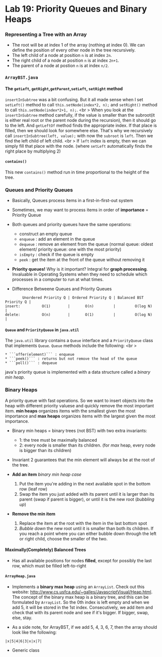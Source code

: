 Lab 19: Priority Queues and Binary Heaps
===

### Representing a Tree with an Array

* The root will be at index 1 of the array (nothing at index 0). We can define the position of every other node in the tree recursively.
* The left child of a node at position ```n``` is at index ```2n```.
* The right child of a node at position ```n``` is at index ```2n+1```.
* The parent of a node at postion ```n``` is at index ```n/2```.

### ```ArrayBST.java```

#### The ```getLeft```, ```getRight```,```getParent```,```setLeft```, ```setRight``` method
```insertInSubtree``` was a bit confusing. But it all made sense when I set ```setLeft()``` method to call ```this.setNode(index*2, n);``` and ```setRight()``` method to call ```this.setNode(index*2+1, n);```. <br \>
When you look at the ```insertInSubtree``` method carefully, if the value is smaller than the subroot(it is either real root or the parent node during the recursion), then it should go to the left. And ```getLeftOf``` method finds the appropriate index. If that place is filled, then we should look for somewhere else. That's why we recursively call ```insertInSubtree(left, value);``` with now the ```subroot``` is ```left```.  Then we find the left child of left child. <br \>
If ```left``` index is empty, then we can simply fill that place with the node. (where ```setLeft``` automatically finds the right place by multiplying 2)

#### ```contains()``` 
This new ```contains()``` method run in time proportional to the height of the tree. 

### Queues and Priority Queues
* Basically, Queues process items in a first-in-first-out system
* Sometimes, we may want to process items in order of **importance** = Priority Queue
* Both queues and priority queues have the same operations:
    * construct an empty queue
    * ```enqueue``` : add an element in the queue
    * ```dequeue``` : remove an element from the queue (normal queue: oldest element/ priority queue: one with the most priority)
    * ```isEmpty``` : check if the queue is empty
    * ```peek``` : get the item at the front of the queue without removing it

* **Priority queues!** Why is it important? Integral for **graph processing**. Invaluable in Operating Systems when they need to schedule which processes in a computer to run at what times.

* Difference Betweene Queues and Priority Queues

```
        Unordered Priority Q | Ordered Priority Q | Balanced BST Priority Q |
insert:          O(1)        |       O(n)         |         O(log N)        |
delete:          O(n)        |       O(1)         |         O(log N)        |
```

#### ```Queue``` and ```PriorityQueue``` in ```java.util```
The ```java.util``` library contains a ```Queue``` interface and a ```PriorityQueue``` class that implements ```Queue```. ```Queue``` methods include the following: <br \>

    * ```offer(element)``` : enqueue
    * ```peek()``` : returns but not remove the head of the queue
    * ```poll()``` : dequeue

java's priority queue is implemented with a data structure called a *binary min heap*.

### Binary Heaps
A priority queue with fast operations. So we want to insert objects into the heap with different priority valuese and quickly remove the most important item. **min heaps** organizes items with the smallest given the most importance and **max heaps** organizes items with the largest given the most importance.

* Binary min heaps = binary trees (not BST) with two extra invariants:
    * 1: the tree must be maximally balanced
    * 2: every node is smaller than its children. (for *max* heap, every node is bigger than its children)

* Invariant 2 guarantees that the min element will always be at the root of the tree.

* **Add an item** *binary min heap case*
    1. Put the item you're adding in the next available spot in the bottom row (leaf row)
    2. Swap the item you just added with its parent until it is larger than its parent (swap if parent is bigger), or until it is the new root (*bubbling up*)

* **Remove the min item** 
    1. Replace the item at the root with the item in the last bottom spot
    2. *Bubble down* the new root until it is smaller than both its children. If you reach a point where you can either bubble down through the left or right child, choose the smaller of the two.

#### Maximally(Completely) Balanced Trees
* Has all available positions for nodes **filled**, except for possibly the last row, which must be filled left-to-right

#### ```ArrayHeap.java```

* Implements a **binary max heap** using an ```ArrayList```. Check out this website: http://www.cs.usfca.edu/~galles/JavascriptVisual/Heap.html. The concept of the binary max heap is a binary tree, and this can be formulated by ```ArrayList```. So the 0th index is left empty and when we add 5, it will be stored in the 1st index. Consecutively, we add item and check that with its parent node and see if it's bigger. If bigger, swap, else, stay. 

* As a side note, for ArrayBST, if we add 5, 4, 3, 6, 7, then the array should look like the following: 

```
|x|5|4|6|3|x|x|7|
```

* Generic class 








